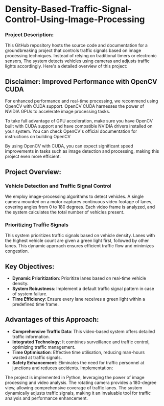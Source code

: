 # Density-Based-Traffic-Signal-Control-Using-Image-Processing

### Project Description:
This GitHub repository hosts the source code and documentation for a groundbreaking project that controls traffic signals based on image processing techniques. Instead of relying on traditional timers or electronic sensors, The system detects vehicles using cameras and adjusts traffic lights accordingly. Here's a detailed overview of this project:

## Disclaimer: Improved Performance with OpenCV CUDA

For enhanced performance and real-time processing, we recommend using OpenCV with CUDA support. OpenCV CUDA harnesses the power of NVIDIA GPUs to accelerate image processing tasks.

To take full advantage of GPU acceleration, make sure you have OpenCV built with CUDA support and have compatible NVIDIA drivers installed on your system. You can check OpenCV's official documentation for instructions on building OpenCV

By using OpenCV with CUDA, you can expect significant speed improvements in tasks such as image detection and processing, making this project even more efficient.


## Project Overview:
### Vehicle Detection and Traffic Signal Control
We employ image-processing algorithms to detect vehicles. A single camera mounted on a motor captures continuous video footage of lanes, covering angles from 0 to 180 degrees. Each video frame is analyzed, and the system calculates the total number of vehicles present.

### Prioritizing Traffic Signals
This system prioritizes traffic signals based on vehicle density. Lanes with the highest vehicle count are given a green light first, followed by other lanes. This dynamic approach ensures efficient traffic flow and minimizes congestion.

## Key Objectives:
- **Dynamic Prioritization**: Prioritize lanes based on real-time vehicle density.
- **System Robustness**: Implement a default traffic signal pattern in case of system failure.
- **Time Efficiency**: Ensure every lane receives a green light within a predefined time frame.

## Advantages of this Approach:
- **Comprehensive Traffic Data**: This video-based system offers detailed traffic information.
- **Integrated Technology**: It combines surveillance and traffic control, optimizing traffic management.
- **Time Optimisation**: Effective time utilisation, reducing man-hours wasted at traffic signals.
- **Safety Enhancement**: Eliminates the need for traffic personnel at junctions and reduces accidents.
Implementation:

The project is implemented in Python, leveraging the power of image processing and video analysis. The rotating camera provides a 180-degree view, allowing comprehensive coverage of traffic lanes. The system dynamically adjusts traffic signals, making it an invaluable tool for traffic analysis and performance enhancement.

